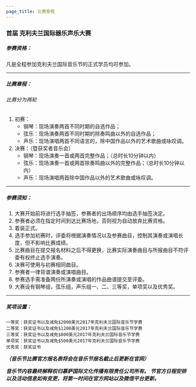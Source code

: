 ```yaml
---
page_title: 比赛章程
---
```


### **首届 克利夫兰国际器乐声乐大赛**

##### **参赛资格：**
凡是全程参加克利夫兰国际音乐节的正式学员均可参加。

***

##### **比赛章程：**

###### 比赛分为两轮
1. 初赛：
    * 钢琴：现场演奏两首不同时期的自选作品；                                   
    * 弦乐：现场演奏两首不同时期的除奏鸣曲以外的自选作品；
    * 声乐：现场演唱两首不同语言的，除中国作品以外的艺术歌曲或咏叹调。
2. 决赛：（暨获奖者音乐会）
    * 钢琴：现场演奏一首或两首完整作品；（总时长10分钟以内）
    * 弦乐：现场演奏一首或两首除奏鸣曲以外的完整作品；（总时长10分钟以内）
    * 声乐：现场演唱两首除中国作品以外的艺术歌曲或咏叹调。

***

##### **参赛须知：**
1. 大赛开始前将进行选手抽签，参赛者的出场顺序均由选手抽签决定。
2. 参赛者必须在指定时间到达比赛场地，否则视为自动放弃比赛资格。
3. 着装正式。
4. 选手参加初赛时，评委将根据演奏情况以及参赛曲目，控制其演奏或演唱长度，但不影响比赛成绩。
5. 比赛曲目在提交报名材料之后不得更换，比赛实际演奏曲目与所报曲目不符评委有权终止选手演奏。
6. 决赛可使用与初赛相同曲目。
7. 参赛者一律背谱演奏或演唱曲目。
8. 参赛选手需准备两份所演奏或演唱的作品曲谱提交至评委。
9. 大赛设有钢琴组，弦乐组，声乐组一、二、三等奖，单项奖以及优秀奖。

***

##### **奖项设置：**
    一等奖：获奖证书以及减免$2000美元2017年克利夫兰国际音乐节学费
    二等奖：获奖证书以及减免$1200美元2017年克利夫兰国际音乐节学费
    三等奖：获奖证书以及减免$800美元2017年克利夫兰国际音乐节学费
    单项奖：获奖证书以及减免$500美元2017年克利夫兰国际音乐节学费
    优秀奖：获奖证书

**_（音乐节比赛官方报名表将会在音乐节报名截止后更新在官网）_**

**_音乐节内容最终解释权归慕萨国际文化传播有限责任公司所有。_**
**_节官方日程安排以及活动信息如有变更，将第一时间在官方网站以及微信平台更新。_**
